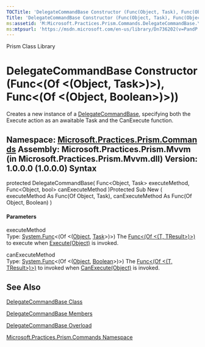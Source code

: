 ```yaml
---
TOCTitle: 'DelegateCommandBase Constructor (Func(Object, Task), Func(Object, Boolean))'
Title: 'DelegateCommandBase Constructor (Func(Object, Task), Func(Object, Boolean)) (Microsoft.Practices.Prism.Commands)'
ms:assetid: 'M:Microsoft.Practices.Prism.Commands.DelegateCommandBase.\#ctor(System.Func{System.Object,System.Threading.Tasks.Task},System.Func{System.Object,System.Boolean})'
ms:mtpsurl: 'https://msdn.microsoft.com/en-us/library/Dn736202(v=PandP.50)'
---
```


Prism Class Library

DelegateCommandBase Constructor (Func&lt;(Of &lt;(Object, Task&gt;)&gt;), Func&lt;(Of &lt;(Object, Boolean&gt;)&gt;))
=====================================================================================================================

Creates a new instance of a [DelegateCommandBase](https://msdn.microsoft.com/t:microsoft.practices.prism.commands.delegatecommandbase), specifying both the Execute action as an awaitable Task and the CanExecute function.

**Namespace:** [Microsoft.Practices.Prism.Commands](https://msdn.microsoft.com/n:microsoft.practices.prism.commands)
**Assembly:** Microsoft.Practices.Prism.Mvvm (in Microsoft.Practices.Prism.Mvvm.dll) Version: 1.0.0.0 (1.0.0.0)
Syntax
------

<span id="syntaxToggle"></span>protected DelegateCommandBase( Func&lt;Object, Task&gt; executeMethod, Func&lt;Object, bool&gt; canExecuteMethod )Protected Sub New ( executeMethod As Func(Of Object, Task), canExecuteMethod As Func(Of Object, Boolean) )
#### Parameters

executeMethod  
Type: [System.Func](http://msdn2.microsoft.com/en-us/library/bb549151)&lt;(Of &lt;([Object](http://msdn2.microsoft.com/en-us/library/e5kfa45b), [Task](http://msdn2.microsoft.com/en-us/library/dd235678)&gt;)&gt;)
The [Func&lt;(Of &lt;(T, TResult&gt;)&gt;)](http://msdn2.microsoft.com/en-us/library/bb549151) to execute when [Execute(Object)](http://msdn2.microsoft.com/en-us/library/ms604094) is invoked.

canExecuteMethod  
Type: [System.Func](http://msdn2.microsoft.com/en-us/library/bb549151)&lt;(Of &lt;([Object](http://msdn2.microsoft.com/en-us/library/e5kfa45b), [Boolean](http://msdn2.microsoft.com/en-us/library/a28wyd50)&gt;)&gt;)
The [Func&lt;(Of &lt;(T, TResult&gt;)&gt;)](http://msdn2.microsoft.com/en-us/library/bb549151) to invoked when [CanExecute(Object)](http://msdn2.microsoft.com/en-us/library/ms604093) is invoked.

See Also
--------

<span id="seeAlsoToggle"></span>
[DelegateCommandBase Class](https://msdn.microsoft.com/t:microsoft.practices.prism.commands.delegatecommandbase)

[DelegateCommandBase Members](https://msdn.microsoft.com/allmembers.t:microsoft.practices.prism.commands.delegatecommandbase)

[DelegateCommandBase Overload](https://msdn.microsoft.com/overload:microsoft.practices.prism.commands.delegatecommandbase.)

[Microsoft.Practices.Prism.Commands Namespace](https://msdn.microsoft.com/n:microsoft.practices.prism.commands)
